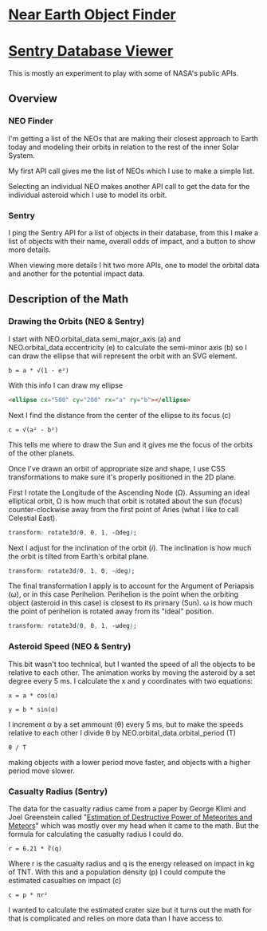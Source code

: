 # [Near Earth Object Finder](https://dkallen78.github.io/neo-finder/neoIndex.html)

# [Sentry Database Viewer](https://dkallen78.github.io/neo-finder/sentry/sentry.html)

This is mostly an experiment to play with some of NASA's public APIs.

## Overview

### NEO Finder

I'm getting a list of the NEOs that are making their closest approach to Earth today and modeling their orbits in relation to the rest of the inner Solar System.

My first API call gives me the list of NEOs which I use to make a simple list.

Selecting an individual NEO makes another API call to get the data for the individual asteroid which I use to model its orbit.

### Sentry

I ping the Sentry API for a list of objects in their database, from this I make a list of objects with their name, overall odds of impact, and a button to show more details.

When viewing more details I hit two more APIs, one to model the orbital data and another for the potential impact data.

## Description of the Math

### Drawing the Orbits (NEO & Sentry)

I start with NEO.orbital_data.semi_major_axis (a) and NEO.orbital_data.eccentricity (e) to calculate the semi-minor axis (b) so I can draw the ellipse that will represent the orbit with an SVG element.
```Math
b = a * √(1 - e²)
```
With this info I can draw my ellipse
```HTML
<ellipse cx="500" cy="200" rx="a" ry="b"></ellipse>
```
Next I find the distance from the center of the ellipse to its focus (c)
```Math
c = √(a² - b²)
```
This tells me where to draw the Sun and it gives me the focus of the orbits of the other planets.

Once I've drawn an orbit of appropriate size and shape, I use CSS transformations to make sure it's properly positioned in the 2D plane.

First I rotate the Longitude of the Ascending Node (Ω). Assuming an ideal elliptical orbit, Ω is how much that orbit is rotated about the sun (focus) counter-clockwise away from the first point of Aries (what I like to call Celestial East).
```CSS
transform: rotate3d(0, 0, 1, -Ωdeg);
```
Next I adjust for the inclination of the orbit (𝘪). The inclination is how much the orbit is tilted from Earth's orbital plane.
```CSS
transform: rotate3d(0, 1, 0, -𝘪deg);
```
The final transformation I apply is to account for the Argument of Periapsis (ω), or in this case Perihelion. Perihelion is the point when the orbiting object (asteroid in this case) is closest to its primary (Sun). ω is how much the point of perihelion is rotated away from its "ideal" position.
```CSS
transform: rotate3d(0, 0, 1, -ωdeg);
```
### Asteroid Speed (NEO & Sentry)

This bit wasn't too technical, but I wanted the speed of all the objects to be relative to each other. The animation works by moving the asteroid by a set degree every 5 ms. I calculate the x and y coordinates with two equations:
```Math
x = a * cos(α)

y = b * sin(α)
```
I increment α by a set ammount (θ) every 5 ms, but to make the speeds relative to each other I divide θ by NEO.orbital_data.orbital_period (T)
```Math
θ / T
```
making objects with a lower period move faster, and objects with a higher period move slower.

### Casualty Radius (Sentry)

The data for the casualty radius came from a paper by George Klimi and Joel Greenstein called "[Estimation of Destructive Power of Meteorites and Meteors](https://www.researchgate.net/publication/304784315_Estimation_of_Destructive_Power_of_Meteorites_and_Meteors)" which was mostly over my head when it came to the math. But the formula for calculating the casualty radius I could do.
```Math
r = 6.21 * ∛(q)
```
Where r is the casualty radius and q is the energy released on impact in kg of TNT. With this and a population density (p) I could compute the estimated casualties on impact (c)
```Math
c = p * πr²
```
I wanted to calculate the estimated crater size but it turns out the math for that is complicated and relies on more data than I have access to.
